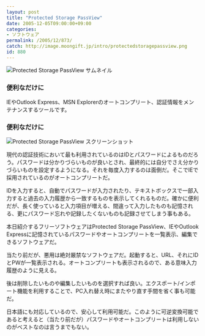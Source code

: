 ```yaml
---
layout: post
title: "Protected Storage PassView"
date: 2005-12-05T09:00:00+09:00
categories:
- ソフトウェア
permalink: /2005/12/873/
catch: http://image.moongift.jp/intro/protectedstoragepassview.png
id: 880
---
```

 ![Protected Storage PassView サムネイル](http://image.moongift.jp/intro/protectedstoragepassview.s.png "Protected Storage PassView サムネイル")
  

### 便利なだけに
  
IEやOutlook Express、MSN Explorerのオートコンプリート、認証情報をメンテナンスするツールです。  
<!--more-->  

### 便利なだけに
  

![Protected Storage PassView スクリーンショット](http://image.moongift.jp/intro/protectedstoragepassview.png "Protected Storage PassView スクリーンショット")

  

現代の認証技術において最も利用されているのはIDとパスワードによるものだろう。パスワードは分かりづらいものが良いとされ、最終的には自分でさえ分かりづらいものを設定するようになる。それを毎度入力するのは面倒だ。そこでIEで採用されているのがオートコンプリートだ。

  

IDを入力すると、自動でパスワードが入力されたり、テキストボックスで一部入力すると過去の入力履歴から一致するものを表示してくれるものだ。確かに便利だが、長く使っていると入力項目が増える、間違って入力したものも記憶される、更にパスワード忘れや記録したくないものも記録させてしまう事もある。

  

本日紹介するフリーソフトウェアはProtected Storage PassView、IEやOutlook Expressに記憶されているパスワードやオートコンプリートを一覧表示、編集できるソフトウェアだ。

  

当たり前だが、悪用は絶対厳禁なソフトウェアだ。起動すると、URL、それにIDとPWが一覧表示される。オートコンプリートも表示されるので、ある意味入力履歴のように見える。

  

後は削除したいものや編集したいものを選択すれば良い。エクスポート/インポート機能を利用することで、PC入れ替え時にまたやり直す手間を省く事も可能だ。

  

日本語にも対応しているので、安心して利用可能だ。このように可逆変換可能であると考えると（当たり前だが）パスワードやオートコンプリートは利用しないのがベストなのは言うまでもない。

